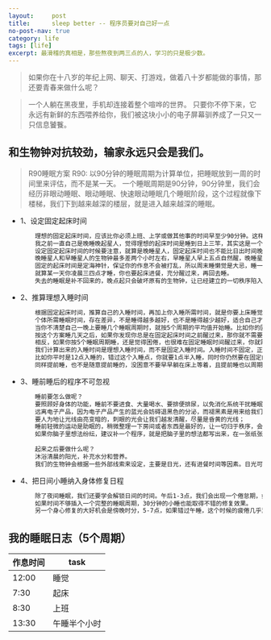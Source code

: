 ```yaml
---
layout:     post
title:      sleep better -- 程序员要对自己好一点
no-post-nav: true
category: life
tags: [life]
excerpt: 最滑稽的真相是，那些熬夜到两三点的人，学习的只是极少数。
---
```


> 如果你在十八岁的年纪上网、聊天、打游戏，做着八十岁都能做的事情，那还要青春来做什么呢？

> 一个人躺在黑夜里，手机却连接着整个喧哗的世界。
> 只要你不停下来，它永远有新鲜的东西喂养给你，我们被这块小小的电子屏幕驯养成了一只又一只信息饕餮。

## 和生物钟对抗较劲，输家永远只会是我们。

> R90睡眠方案
> R90: 
> 以90分钟的睡眠周期为计算单位，把睡眠放到一周的时间里来评估，而不是某一天。
> 一个睡眠周期是90分钟，90分钟里，我们会经历非眼动睡眠、眼动睡眠、快速眼动睡眠几个睡眠阶段，这个过程就像下楼梯，我们下到越来越深的楼层，就是进入越来越深的睡眠。

- 1、设定固定起床时间

  ``` html
      理想的固定起床时间，应该比你必须上班、上学或做其他事的时间早至少90分钟。这样在睡醒之后，有充分的准备时间，不会慌里慌张。
      我之前一直自己是晚睡晚起星人，觉得理想的起床时间是睡到日上三竿，其实这是一个巨大的误解。
      设定固定起床时间的时候要注意，就算是晚睡星人，固定起床时间也不能比日出时间晚太多，起床时间和日出时间隔得越远，就越背离昼夜节律。
      晚睡星人和早睡星人的生物钟最多差两个小时左右，早睡星人早上五点自然醒，晚睡星人七点醒过来，绝对不会需要睡到上午十点的。
      固定的起床时间是定海神针，保证你的作息不会被打乱，所以周末睡懒觉是大忌，睡一次懒觉，就一夜回到解放前了。
      就算某一天你凌晨三四点才睡，你也要起床进餐，充分醒过来，再回去睡。
      失去的睡眠是补不回来的，晚点起只会破坏原有的生物钟，让已经建立的一切秩序陷入紊乱。
  ```

- 2、推算理想入睡时间

  ```html
      根据固定起床时间，推算自己的入睡时间，再加上你入睡所需时间，就是你要上床睡觉的时间。
      个体所需睡眠时间，存在差异，不是睡得越多越好，也不是睡得越少越好，适合自己才能更高效率地恢复精力。
      当你不清楚自己一晚上要睡几个睡眠周期时，就按5个周期的平均值开始睡。比如你的固定起床时间是7点半，那往前推5个睡眠周期，入睡时间就是午夜12:00，如果你需要半个小时才能入睡，那么你需要提前半个小时，也就是11:30分就上床睡觉。
      按这个方案睡几天之后，如果你发现你总是在固定起床时间之前醒过来，那你就不需要5个睡眠周期。作者有个客户，按5个睡眠周期睡不精神，调整成4个睡眠周期之后反而精神百倍，活力四射。
      相反，如果你按5个睡眠周期睡，还是觉得困倦，也很难在固定睡眠时间醒过来，你就需要再给自己增加一个睡眠周期，每晚睡9个小时。
      我们计算出来的入睡时间是理想入睡时间，而不是固定入睡时间。入睡时间不固定，正是R90睡眠方案的弹性之处。但延迟和提前，都不是随意的，而是一周期为单位延迟。
      比如你平时是12点入睡的，错过这个入睡点，你就要1点半入睡，同时你仍然要在固定的起床时间起床，这样才不会干扰生物钟，让你之后的作息大乱套。
      同样提前睡，也不是随意提前睡的，没困意不要早早躺在床上等着，且提前睡也以周期为单位。
  ```

- 3、睡前睡后的程序不可忽视

  ```html
      睡前要怎么做呢？ 
      要照顾好身体的功能，睡前不要进食、大量喝水、要排便排尿，以免消化系统干扰睡眠； 
      远离电子产品，因为电子产品产生的蓝光会妨碍退黑色的分泌，而褪黑素是用来给我们助眠的。我们可以换成看书，也可以关闭屏幕，用手机来听助眠的节目； 
      要人为地让光线由亮变暗的，刺眼的光会让我们越发清醒，尽量是昏黄的光线； 
      睡前轻微的运动是助眠的，稍微整理一下房间或者东西是最好的，让一切归于秩序，会让我们内心安宁。 
      如果你脑子里想法纷纭，建议补一个程序，就是把脑子里的想法都写出来，在一张纸张上随意涂鸦就可以：当天发生的开心的或者不开心的事情、明天的计划、心里的忧虑，把脑袋清空，才好平静地入睡。 
      
      起来之后要做什么呢？ 
      沐浴清晨的阳光，补充水分和营养。 
      我们的生物钟会根据一些外部线索来设定，主要是日光，还有进餐时间等因素。日光可以促进我们体内血清素的分泌，它可以帮助我们充分地醒过来。
   ```

- 4、把日间小睡纳入身体修复日程

  ```html
      除了夜间睡眠，我们还要学会解锁日间的时间。午后1-3点，我们会出现一个倦怠期，如果夜间缺失一个睡眠周期，午后是最佳的弥补时机。 
      如果时间不够插入一个完整的睡眠周期，30分钟的小睡也能取得不错的修复效果。 
      另一个身心修复的大好机会是傍晚时分，5-7点，如果错过午睡，这个时候的疲倦几乎累积到一个峰值，小睡30分钟，才可以利用好晚上的时间。但这个时段不适合插入完整睡眠周期，否则会干扰夜间睡眠。
  ```

## 我的睡眠日志（5个周期）

| 作息时间 | task |
| ------ | ------ |
| 12:00 | 睡觉 |
| 7:30 | 起床 |
| 8:30 | 上班 |
| 13:30 | 午睡半个小时 |

